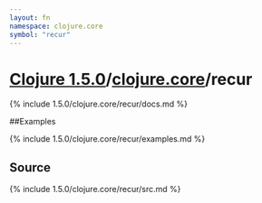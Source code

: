 ```yaml
---
layout: fn
namespace: clojure.core
symbol: "recur"
---
```


# [Clojure 1.5.0](../../)/[clojure.core](../)/recur

{% include 1.5.0/clojure.core/recur/docs.md %}

##Examples

{% include 1.5.0/clojure.core/recur/examples.md %}
## Source
{% include 1.5.0/clojure.core/recur/src.md %}

